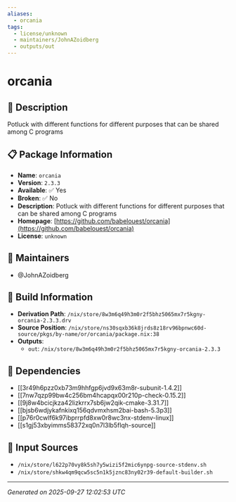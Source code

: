 ```yaml
---
aliases:
  - orcania
tags:
  - license/unknown
  - maintainers/JohnAZoidberg
  - outputs/out
---
```


# orcania

## 📝 Description

Potluck with different functions for different purposes that can be shared among C programs

## 📋 Package Information

- **Name**: `orcania`
- **Version**: `2.3.3`
- **Available**: ✅ Yes
- **Broken**: ✅ No
- **Description**: Potluck with different functions for different purposes that can be shared among C programs
- **Homepage**: [https://github.com/babelouest/orcania](https://github.com/babelouest/orcania)
- **License**: `unknown`
## 👥 Maintainers

- @JohnAZoidberg


## 🔧 Build Information

- **Derivation Path**: `/nix/store/8w3m6q49h3m0r2f5bhz5065mx7r5kgny-orcania-2.3.3.drv`
- **Source Position**: `/nix/store/ns30sqxb36k8jrds8z18rv96bpnwc60d-source/pkgs/by-name/or/orcania/package.nix:38`
- **Outputs**:
  - `out`:  `/nix/store/8w3m6q49h3m0r2f5bhz5065mx7r5kgny-orcania-2.3.3`

## 🔗 Dependencies

- [[3r49h6pzz0xb73m9hhfgp6jvd9x63m8r-subunit-1.4.2]]
- [[7nw7qzp99bw4c256bm4hcapqx00r210p-check-0.15.2]]
- [[9j8w4bcicjkza42lizkrrx7sb6jw2qik-cmake-3.31.7]]
- [[bjsb6wdjykafnkixq156qdvmxhsm2bai-bash-5.3p3]]
- [[p76r0cwlf6k97ibprrpfd8xw0r8wc3nx-stdenv-linux]]
- [[s1gj53xbyimms58372xq0n7l3lb5flqh-source]]

## 📁 Input Sources

- `/nix/store/l622p70vy8k5sh7y5wizi5f2mic6ynpg-source-stdenv.sh`
- `/nix/store/shkw4qm9qcw5sc5n1k5jznc83ny02r39-default-builder.sh`

---
*Generated on 2025-09-27 12:02:53 UTC*
